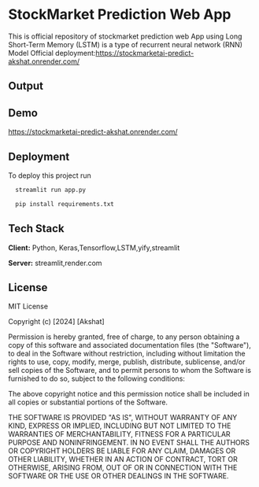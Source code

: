 
# StockMarket Prediction Web App
This is official repository of stockmarket prediction web App
using Long Short-Term Memory (LSTM) is a type of recurrent neural network (RNN) Model
Official deployment:https://stockmarketai-predict-akshat.onrender.com/




## Output


## Demo

https://stockmarketai-predict-akshat.onrender.com/


## Deployment

To deploy this project run


```bash
  streamlit run app.py
```
```bash
  pip install requirements.txt
```


## Tech Stack

**Client:** Python, Keras,Tensorflow,LSTM,yify,streamlit

**Server:** streamlit,render.com


## License
MIT License

Copyright (c) [2024] [Akshat]

Permission is hereby granted, free of charge, to any person obtaining a copy
of this software and associated documentation files (the "Software"), to deal
in the Software without restriction, including without limitation the rights
to use, copy, modify, merge, publish, distribute, sublicense, and/or sell
copies of the Software, and to permit persons to whom the Software is
furnished to do so, subject to the following conditions:

The above copyright notice and this permission notice shall be included in all
copies or substantial portions of the Software.

THE SOFTWARE IS PROVIDED "AS IS", WITHOUT WARRANTY OF ANY KIND, EXPRESS OR
IMPLIED, INCLUDING BUT NOT LIMITED TO THE WARRANTIES OF MERCHANTABILITY,
FITNESS FOR A PARTICULAR PURPOSE AND NONINFRINGEMENT. IN NO EVENT SHALL THE
AUTHORS OR COPYRIGHT HOLDERS BE LIABLE FOR ANY CLAIM, DAMAGES OR OTHER
LIABILITY, WHETHER IN AN ACTION OF CONTRACT, TORT OR OTHERWISE, ARISING FROM,
OUT OF OR IN CONNECTION WITH THE SOFTWARE OR THE USE OR OTHER DEALINGS IN THE
SOFTWARE.